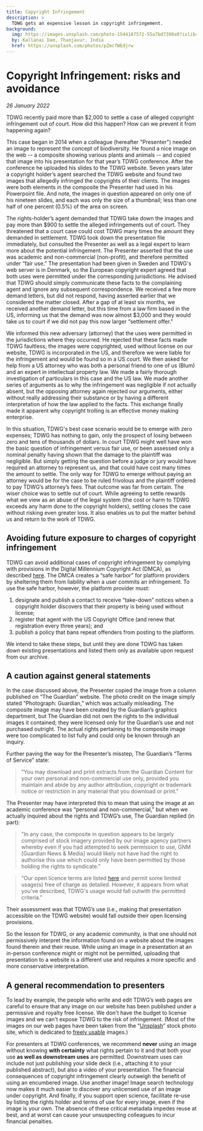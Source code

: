 ```yaml
---
title: Copyright Infringement
description: >
  TDWG gets an expensive lesson in copyright infringement.
background:
  img: https://images.unsplash.com/photo-1544187572-55a7bd7390a9?ixlib=rb-1.2.1&ixid=MnwxMjA3fDB8MHxwaG90by1wYWdlfHx8fGVufDB8fHx8&auto=format&fit=crop&w=1050&q=80
  by: Kallanai Dam, Thanjavur, India
  href: https://unsplash.com/photos/pZmcfWEdjrw
---
```


# Copyright Infringement: risks and avoidance

_26 January 2022_

TDWG recently paid more than $2,000 to settle a case of alleged copyright infringement out of court.  How did this happen?  How can we prevent it from happening again?

This case began in 2014 when a colleague (hereafter "Presenter") needed an image to represent the concept of biodiversity. He found a nice image on the web -- a composite showing various plants and animals -- and copied that image into his presentation for that year’s TDWG conference. After the conference he uploaded his slides to the TDWG website. Seven years later a copyright holder’s agent searched the TDWG website and found two images that allegedly infringed the copyrights of their clients. The images were both elements in the composite the Presenter had used in his Powerpoint file. And note, the images in question appeared on only one of his nineteen slides, and each was only the size of a thumbnail; less than one half of one percent (0.5%) of the area on screen.

The rights-holder’s agent demanded that TDWG take down the images and pay more than $900 to settle the alleged infringements out of court. They threatened that a court case could cost TDWG many times the amount they demanded in settlement. TDWG took down the presentation file immediately, but consulted the Presenter as well as a legal expert to learn more about the potential infringement. The Presenter asserted that the use was academic and non-commercial (non-profit), and therefore permitted under “fair use.”  The presentation had been given in Sweden and TDWG's web server is in Denmark, so the European copyright expert agreed that both uses were permitted under the corresponding jurisdictions. He advised that TDWG should simply communicate these facts to the complaining agent and ignore any subsequent correspondence. We received a few more demand letters, but did not respond, having asserted earlier that we considered the matter closed. After a gap of at least six months, we received another demand letter, but this time from a law firm based in the US, informing us that the demand was now almost $3,000 and they would take us to court if we did not pay this now larger “settlement offer.” 

We informed this new adversary (attorney) that the uses were permitted in the jurisdictions where they occurred. He rejected that these facts made TDWG faultless; the images were copyrighted, used without license on our website, TDWG is incorporated in the US, and therefore we were liable for the infringement and would be found so in a US court. We then asked for help from a US attorney who was both a personal friend to one of us (Blum) and an expert in intellectual property law. We made a fairly thorough investigation of particulars in this case and the US law.  We made another series of arguments as to why the infringement was negligible if not actually absent, but the opposing attorney again rejected our arguments, either without really addressing their substance or by having a different interpretation of how the law applied to the facts. This exchange finally made it apparent why copyright trolling is an effective money making enterprise.

In this situation, TDWG's best case scenario would be to emerge with zero expenses; TDWG has nothing to gain, only the prospect of losing between zero and tens of thousands of dollars. In court TDWG might well have won the basic question of infringement versus fair use, or been assessed only a nominal penalty having shown that the damage to the plaintiff was negligible. But simply getting the question before a judge or jury would have required an attorney to represent us, and that could have cost many times the amount to settle. The only way for TDWG to emerge without paying an attorney would be for the case to be ruled frivolous and the plaintiff ordered to pay TDWG’s attorney’s fees. That outcome was far from certain. The wiser choice was to settle out of court. While agreeing to settle rewards what we view as an abuse of the legal system (the cost or harm to TDWG exceeds any harm done to the copyright holders), settling closes the case without risking even greater loss. It also enables us to put the matter behind us and return to the work of TDWG.


## Avoiding future exposure to charges of copyright infringement

TDWG can avoid additional cases of copyright infringement by complying with provisions in the Digital Millennium Copyright Act (DMCA), as described [here](https://assets.fenwick.com/legacy/FenwickDocuments/DMCA-QA.pdf). The DMCA creates a “safe harbor” for platform providers by sheltering them from liability when a user commits an infringement. To use the safe harbor, however, the platform provider must:

1. designate and publish a contact to receive “take-down” notices when a copyright holder discovers that their property is being used without license;
2. register that agent with the US Copyright Office (and renew that registration every three years); and
3. publish a policy that bans repeat offenders from posting to the platform.

We intend to take these steps, but until they are done TDWG has taken down existing presentations and listed them only as available upon request from our archive.  


## A caution against general statements

In the case discussed above, the Presenter copied the image from a column published on “The Guardian” website.  The photo credit on the image simply stated “Photograph: Guardian,” which was actually misleading. The composite image may have been created by the Guardian’s graphics department, but The Guardian did not own the rights to the individual images it contained; they were licensed only for the Guardian’s use and not purchased outright. The actual rights pertaining to the composite image were too complicated to list fully and could only be known through an inquiry.

Further paving the way for the Presenter’s misstep, The Guardian’s “Terms of Service” state:

> "You may download and print extracts from the Guardian Content for your own personal and non-commercial use only, provided you maintain and abide by any author attribution, copyright or trademark notice or restriction in any material that you download or print."

The Presenter may have interpreted this to mean that using the image at an academic conference was “personal and non-commercial,” but when we actually inquired about the rights and TDWG’s use, The Guardian replied (in part):

> "In any case, the composite in question appears to be largely comprised of stock imagery provided by our image agency partners whereby even if you had attempted to seek permission to use, GNM [Guardian News & Media] would likely not have had the right to authorise this use which could only have been permitted by those holding the rights to syndicate."  

> "Our open licence terms are listed [here](http://syndication.theguardian.com/open-licence-terms/) and permit some limited usage(s) free of charge as detailed.  However, it appears from what you've described, TDWG's usage would fall outwith the permitted criteria."  

Their assessment was that TDWG’s use (i.e., making that presentation accessible on the TDWG website) would fall outside their open licensing provisions.

So the lesson for TDWG, or any academic community, is that one should not permissively interpret the information found on a website about the images found therein and their reuse. While using an image in a presentation at an in-person conference might or might not be permitted, uploading that presentation to a website is a different use and requires a more specific and more conservative interpretation.


## A general recommendation to presenters

To lead by example, the people who write and edit TDWG’s web pages are careful to ensure that any image on our website has been published under a permissive and royalty free license. We don't have the budget to license images and we can't expose TDWG to the risk of infringement. (Most of the images on our web pages have been taken from the “[Unsplash](https://unsplash.com/)” stock photo site, which is dedicated to [freely usable](https://unsplash.com/license) images.) 

For presenters at TDWG conferences, we recommend **never** using an image without knowing **with certainty** what rights pertain to it and that both your use **as well as downstream uses** are permitted. Downstream uses can include not just publishing your slide deck (i.e., attaching it to your published abstract), but also a video of your presentation. The financial consequences of copyright infringement clearly outweigh the benefit of using an encumbered image. Use another image! Image search technology now makes it much easier to discover any unlicensed use of an image under copyright.  And finally, if you support open science, facilitate re-use by listing the rights holder and terms of use for every image, even if the image is your own. The absence of these critical metadata impedes reuse at best, and at worst can cause your unsuspecting colleagues to incur financial penalties. 
